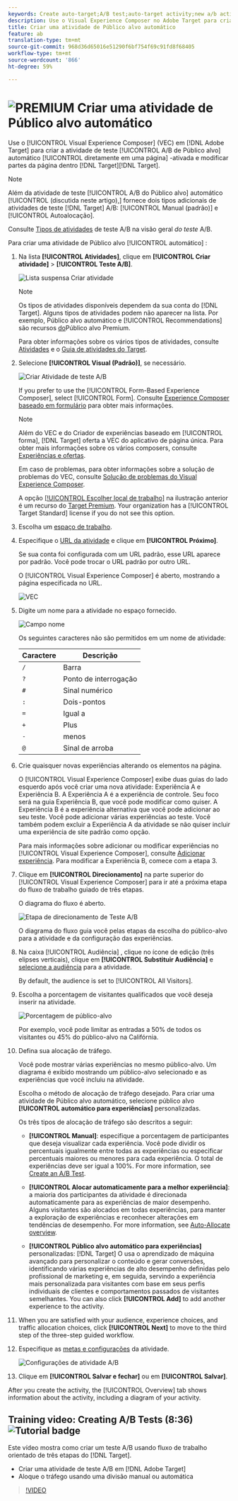 ```yaml
---
keywords: Create auto-target;A/B test;auto-target activity;new a/b activity;auto target;auto-target for personalized experiences;personalized
description: Use o Visual Experience Composer no Adobe Target para criar sua atividade de teste A/B de autoalocação diretamente em uma página ativada pelo Público alvo e para modificar partes da página no Público alvo.
title: Criar uma atividade de Público alvo automático
feature: ab
translation-type: tm+mt
source-git-commit: 968d36d65016e51290f6bf754f69c91fd8f68405
workflow-type: tm+mt
source-wordcount: '866'
ht-degree: 59%

---
```



# ![PREMIUM](/help/assets/premium.png) Criar uma atividade de Público alvo automático

Use o [!UICONTROL Visual Experience Composer] (VEC) em [!DNL Adobe Target] para criar a atividade de teste [!UICONTROL A/B de Público alvo] automático [!UICONTROL diretamente em uma página] -ativada e modificar partes da página dentro [!DNL Target][!DNL Target].

>[!NOTE]
>
>Além da atividade de teste [!UICONTROL A/B do Público alvo] automático [!UICONTROL (discutida neste artigo),] fornece dois tipos adicionais de atividades de teste [!DNL Target]  A/B: [!UICONTROL Manual (padrão)] e [!UICONTROL Autoalocação].
>
>Consulte [Tipos de atividades](/help/c-activities/t-test-ab/test-ab.md#types) de teste A/B na visão geral *do teste* A/B.

Para criar uma atividade de Público alvo [!UICONTROL automático] :

1. Na lista **[!UICONTROL Atividades]**, clique em **[!UICONTROL Criar atividade]** > **[!UICONTROL Teste A/B]**.

   ![Lista suspensa Criar atividade](/help/c-activities/t-test-ab/t-test-create-ab/assets/ab_select-new.png)

   >[!NOTE]
   >
   >Os tipos de atividades disponíveis dependem da sua conta do [!DNL Target]. Alguns tipos de atividades podem não aparecer na lista. Por exemplo, Público alvo  automático e [!UICONTROL Recommendations] são recursos [do](/help/c-intro/intro.md#premium)Público alvo Premium.
   >
   >Para obter informações sobre os vários tipos de atividades, consulte [Atividades](/help/c-activities/activities.md) e o [Guia de atividades do Target](/help/c-activities/target-activities-guide.md).

1. Selecione **[!UICONTROL Visual (Padrão)]**, se necessário.

   ![Criar Atividade de teste A/B](/help/c-activities/t-test-ab/t-test-create-ab/assets/create-ab.png)

   If you prefer to use the [!UICONTROL Form-Based Experience Composer], select [!UICONTROL Form]. Consulte [Experience Composer baseado em formulário](/help/c-experiences/form-experience-composer.md) para obter mais informações.

   >[!NOTE]
   >
   >Além do VEC e do Criador de experiências baseado em [!UICONTROL forma], [!DNL Target] oferta a VEC do aplicativo de página única. Para obter mais informações sobre os vários composers, consulte [Experiências e ofertas](/help/c-experiences/experiences.md).
   >
   >Em caso de problemas, para obter informações sobre a solução de problemas do VEC, consulte [Solução de problemas do Visual Experience Composer](/help/c-experiences/c-visual-experience-composer/r-troubleshoot-composer/troubleshoot-composer.md).
   >
   >A opção [[!UICONTROL Escolher local de trabalho]](/help/administrating-target/c-user-management/property-channel/property-channel.md) na ilustração anterior é um recurso do [Target Premium](/help/c-intro/intro.md). Your organization has a [!UICONTROL Target Standard] license if you do not see this option.

1. Escolha um [espaço de trabalho](/help/administrating-target/c-user-management/property-channel/property-channel.md).

1. Especifique o [URL da atividade](/help/c-activities/t-test-ab/t-test-create-ab/ab-activity-url.md) e clique em **[!UICONTROL Próximo]**.

   Se sua conta foi configurada com um URL padrão, esse URL aparece por padrão. Você pode trocar o URL padrão por outro URL.

   O [!UICONTROL Visual Experience Composer] é aberto, mostrando a página especificada no URL.

   ![VEC](/help/c-activities/t-test-ab/t-test-create-ab/assets/vec-new.png)

1. Digite um nome para a atividade no espaço fornecido.

   ![Campo nome](/help/c-activities/t-test-ab/t-test-create-ab/assets/ab_newname-new.png)

   Os seguintes caracteres não são permitidos em um nome de atividade:

   | Caractere | Descrição |
   |--- |--- |
   | `/` | Barra |
   | `?` | Ponto de interrogação |
   | `#` | Sinal numérico |
   | `:` | Dois-pontos |
   | `=` | Igual a |
   | `+` | Plus |
   | `-` | menos |
   | `@` | Sinal de arroba |

1. Crie quaisquer novas experiências alterando os elementos na página.

   O [!UICONTROL Visual Experience Composer] exibe duas guias do lado esquerdo após você criar uma nova atividade: Experiência A e Experiência B. A Experiência A é a experiência de controle. Seu foco será na guia Experiência B, que você pode modificar como quiser. A Experiência B é a experiência alternativa que você pode adicionar ao seu teste. Você pode adicionar várias experiências ao teste. Você também podem excluir a Experiência A da atividade se não quiser incluir uma experiência de site padrão como opção.

   Para mais informações sobre adicionar ou modificar experiências no [!UICONTROL Visual Experience Composer], consulte  [Adicionar experiência](/help/c-activities/t-test-ab/t-test-create-ab/ab-add-experience.md). Para modificar a Experiência B, comece com a etapa 3.

1. Clique em **[!UICONTROL Direcionamento]** na parte superior do [!UICONTROL Visual Experience Composer] para ir até a próxima etapa do fluxo de trabalho guiado de três etapas.

   O diagrama do fluxo é aberto.

   ![Etapa de direcionamento de Teste A/B](/help/c-activities/t-test-ab/t-test-create-ab/assets/ab_flow-new.png)

   O diagrama do fluxo guia você pelas etapas da escolha do público-alvo para a atividade e da configuração das experiências.

1. Na caixa [!UICONTROL Audiência] , clique no ícone de edição (três elipses verticais), clique em **[!UICONTROL Substituir Audiência]** e [selecione a audiência](/help/c-activities/t-test-ab/t-test-create-ab/ab-audience.md) para a atividade.

   By default, the audience is set to [!UICONTROL All Visitors].

1. Escolha a porcentagem de visitantes qualificados que você deseja inserir na atividade.

   ![Porcentagem de público-alvo](/help/c-activities/t-test-ab/t-test-create-ab/assets/audperc-new.png)

   Por exemplo, você pode limitar as entradas a 50% de todos os visitantes ou 45% do público-alvo na Califórnia.

1. Defina sua alocação de tráfego.

   Você pode mostrar várias experiências no mesmo público-alvo. Um diagrama é exibido mostrando um público-alvo selecionado e as experiências que você incluiu na atividade.

   Escolha o método de alocação de tráfego desejado. Para criar uma atividade de Público alvo  automático, selecione público alvo **[!UICONTROL automático para experiências]** personalizadas.

   Os três tipos de alocação de tráfego são descritos a seguir:

   * **[!UICONTROL Manual]**: especifique a porcentagem de participantes que deseja visualizar cada experiência. Você pode dividir os percentuais igualmente entre todas as experiências ou especificar percentuais maiores ou menores para cada experiência. O total de experiências deve ser igual a 100%. For more information, see [Create an A/B Test](/help/c-activities/t-test-ab/t-test-create-ab/test-create-ab.md).

   * **[!UICONTROL Alocar automaticamente para a melhor experiência]**: a maioria dos participantes da atividade é direcionada automaticamente para as experiências de maior desempenho. Alguns visitantes são alocados em todas experiências, para manter a exploração de experiências e reconhecer alterações em tendências de desempenho. For more information, see [Auto-Allocate overview](/help/c-activities/automated-traffic-allocation/automated-traffic-allocation.md).

   * **[!UICONTROL Público alvo automático para experiências]** personalizadas: [!DNL Target] O usa o aprendizado de máquina avançado para personalizar o conteúdo e gerar conversões, identificando várias experiências de alto desempenho definidas pelo profissional de marketing e, em seguida, servindo a experiência mais personalizada para visitantes com base em seus perfis individuais de clientes e comportamentos passados de visitantes semelhantes.
   You can also click **[!UICONTROL Add]** to add another experience to the activity.

1. When you are satisfied with your audience, experience choices, and traffic allocation choices, click **[!UICONTROL Next]** to move to the third step of the three-step guided workflow.

1. Especifique as [metas e configurações](/help/c-activities/t-test-ab/t-test-create-ab/ab-goals-and-settings.md) da atividade.

   ![Configurações de atividade A/B](/help/c-activities/t-test-ab/t-test-create-ab/assets/ab_settings-new.png)

1. Clique em **[!UICONTROL Salvar e fechar]** ou em **[!UICONTROL Salvar]**.

After you create the activity, the [!UICONTROL Overview] tab shows information about the activity, including a diagram of your activity.

## Training video: Creating A/B Tests (8:36) ![Tutorial badge](/help/assets/tutorial.png)

Este vídeo mostra como criar um teste A/B usando fluxo de trabalho orientado de três etapas do [!DNL Target].

* Criar uma atividade de teste  A/B em [!DNL Adobe Target]
* Aloque o tráfego usando uma divisão manual ou automática

>[!VIDEO](https://video.tv.adobe.com/v/17391)